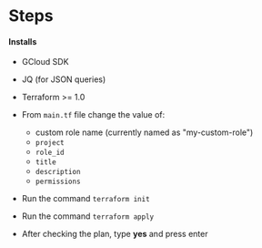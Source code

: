 # Steps 
#### Installs
 - GCloud SDK
 - JQ (for JSON queries)
 - Terraform >= 1.0
  
- From `main.tf` file change the value of:
  - custom role name (currently named as "my-custom-role")
  - `project`
  - `role_id`
  - `title`
  - `description`
  - `permissions`
- Run the command `terraform init`
- Run the command `terraform apply`
- After checking the plan, type **yes** and press enter